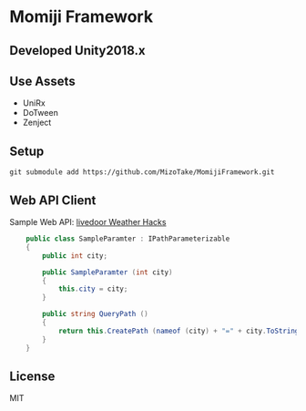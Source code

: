 # Momiji Framework

## Developed Unity2018.x

## Use Assets
- UniRx
- DoTween
- Zenject

## Setup

```
git submodule add https://github.com/MizoTake/MomijiFramework.git
```

## Web API Client

Sample Web API: [livedoor Weather Hacks](http://weather.livedoor.com/weather_hacks/webservice)

```csharp:SampleParamter.cs
    public class SampleParamter : IPathParameterizable
	{
		public int city;

		public SampleParamter (int city)
		{
			this.city = city;
		}

		public string QueryPath ()
		{
			return this.CreatePath (nameof (city) + "=" + city.ToString ());
		}
	}
```

## License
MIT
